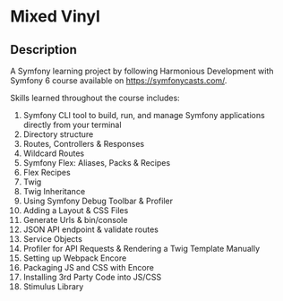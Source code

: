 # Mixed Vinyl

## Description

A Symfony learning project by following Harmonious Development with Symfony 6 course available on
https://symfonycasts.com/.

Skills learned throughout the course includes:

1. Symfony CLI tool to build, run, and manage Symfony applications directly from your terminal
2. Directory structure
3. Routes, Controllers & Responses
4. Wildcard Routes
5. Symfony Flex: Aliases, Packs & Recipes
6. Flex Recipes
7. Twig
8. Twig Inheritance
9. Using Symfony Debug Toolbar & Profiler
10. Adding a Layout & CSS Files
11. Generate Urls & bin/console
12. JSON API endpoint & validate routes
13. Service Objects
14. Profiler for API Requests & Rendering a Twig Template Manually
15. Setting up Webpack Encore
16. Packaging JS and CSS with Encore
17. Installing 3rd Party Code into JS/CSS
18. Stimulus Library